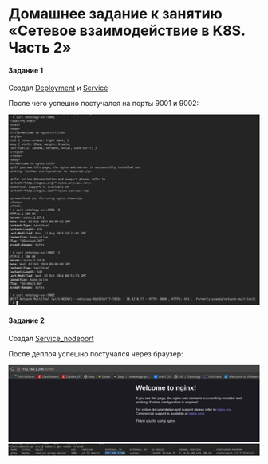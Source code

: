 # Домашнее задание к занятию «Сетевое взаимодействие в K8S. Часть 2»

#### Задание 1
Создал [Deployment](https://github.com/gemeral68/devops_netology/blob/main/micros-homeworks/12-04-kuber-network01/src/deployment.yml) и [Service](https://github.com/gemeral68/devops_netology/blob/main/micros-homeworks/12-04-kuber-network01/src/svc.yml)

 После чего успешно постучался на порты 9001 и 9002:
 
![Image alt](https://github.com/gemeral68/devops_netology/blob/main/micros-homeworks/12-04-kuber-network01/images/Screenshot%20From%202024-10-02%2012-10-00.png)

#### Задание 2
Создал [Service_nodeport](https://github.com/gemeral68/devops_netology/blob/main/micros-homeworks/12-04-kuber-network01/src/svc_nodeport.yml)

После деплоя успешно постучался через браузер:

![Image alt](https://github.com/gemeral68/devops_netology/blob/main/micros-homeworks/12-04-kuber-network01/images/Screenshot%20From%202024-10-02%2012-15-34.png)
![Image alt](https://github.com/gemeral68/devops_netology/blob/main/micros-homeworks/12-04-kuber-network01/images/Screenshot%20From%202024-10-02%2012-15-54.png)